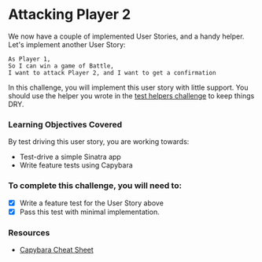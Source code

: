 # Attacking Player 2

We now have a couple of implemented User Stories, and a handy helper. Let's implement another User Story:

```
As Player 1,
So I can win a game of Battle,
I want to attack Player 2, and I want to get a confirmation
```

In this challenge, you will implement this user story with little support. You should use the helper you wrote in the [test helpers challenge](test_helpers.md) to keep things DRY.

### Learning Objectives Covered

By test driving this user story, you are working towards:

* Test-drive a simple Sinatra app
* Write feature tests using Capybara

### To complete this challenge, you will need to:

- [x] Write a feature test for the User Story above
- [x] Pass this test with minimal implementation.

### Resources

- [Capybara Cheat Sheet](https://www.launchacademy.com/codecabulary/learn-test-driven-development/rspec/capybara-cheat-sheet)
